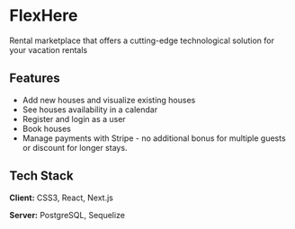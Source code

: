 # FlexHere

Rental marketplace that offers a cutting-edge technological solution for your vacation rentals

## Features

- Add new houses and visualize existing houses
- See houses availability in a calendar
- Register and login as a user
- Book houses
- Manage payments with Stripe - no additional bonus for multiple guests or discount for longer stays.

## Tech Stack

**Client:** CSS3, React, Next.js

**Server:** PostgreSQL, Sequelize
